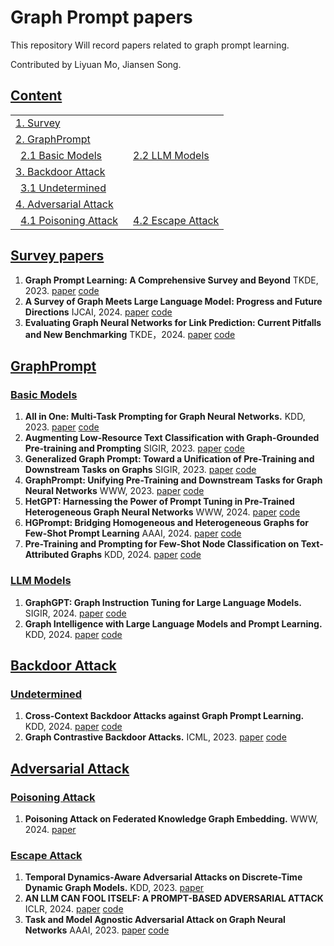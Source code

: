 # Graph Prompt papers
This repository Will record papers related to graph prompt learning.

Contributed by Liyuan Mo, Jiansen Song.

## [Content](#content)

<table>
<tr><td colspan="2"><a href="#survey-papers">1. Survey</a></td></tr> 
    <tr><td colspan="2"><a href="#GraphPrompt">2. GraphPrompt</a></td></tr>
    <tr>
    <td>&ensp;<a href="#basic-models">2.1 Basic Models</a></td>
     <td>&ensp;<a href="#LLM Models">2.2 LLM Models</a></td>  
</tr>
<tr><td colspan="2"><a href="#Backdoor Attack">3. Backdoor Attack</a></td></tr> 
<tr>
    <td>&ensp;<a href="#Undetermined">3.1 Undetermined</a></td>
</tr> 
<tr><td colspan="2"><a href="#Adversarial Attack">4. Adversarial Attack</a></td></tr> 
  <tr>
    <td>&ensp;<a href="#Poisoning Attack">4.1 Poisoning Attack</a></td>
      <td>&ensp;<a href="#Escape Attack">4.2 Escape Attack</a></td>
</tr> 
</table>


## [Survey papers](#content)

1. **Graph Prompt Learning: A Comprehensive Survey and Beyond** TKDE, 2023. [paper](http://arxiv.org/abs/2311.16534)  [code]()
1. **A Survey of Graph Meets Large Language Model: Progress and Future Directions** IJCAI, 2024. [paper](http://arxiv.org/abs/2311.12399)  [code](https://github.com/yhLeeee/Awesome-LLMs-in-Graph-tasks)
1. **Evaluating Graph Neural Networks for Link Prediction: Current Pitfalls and New Benchmarking** TKDE，2024. [paper](http://arxiv.org/abs/2311.15317)  [code]()
## [GraphPrompt](#content)

### [Basic Models](#content)

1. **All in One: Multi-Task Prompting for Graph Neural Networks.** KDD, 2023. [paper](http://arxiv.org/abs/2307.01504) [code]()
1. **Augmenting Low-Resource Text Classification with Graph-Grounded Pre-training and Prompting** SIGIR, 2023. [paper](https://dl.acm.org/doi/10.1145/3539618.3591641) [code](https://github.com/WenZhihao666/G2P2)
1. **Generalized Graph Prompt: Toward a Unification of Pre-Training and Downstream Tasks on Graphs** SIGIR, 2023. [paper](https://dl.acm.org/doi/10.1145/3539618.3591641) [code](https://github.com/WenZhihao666/G2P2)
1. **GraphPrompt: Unifying Pre-Training and Downstream Tasks for Graph Neural Networks** WWW, 2023. [paper](http://arxiv.org/abs/2302.08043) [code]()
1. **HetGPT: Harnessing the Power of Prompt Tuning in Pre-Trained Heterogeneous Graph Neural Networks** WWW, 2024. [paper](http://arxiv.org/abs/2310.15318) [code]()
1. **HGPrompt: Bridging Homogeneous and Heterogeneous Graphs for Few-Shot Prompt Learning** AAAI, 2024. [paper](https://arxiv.org/abs/2312.01878) [code]()
1. **Pre-Training and Prompting for Few-Shot Node Classification on Text-Attributed Graphs** KDD, 2024. [paper](http://arxiv.org/abs/2407.15431) [code](https://github.com/THUDM/P2TAG)

### [LLM Models](#content)

1. **GraphGPT: Graph Instruction Tuning for Large Language Models.** SIGIR, 2024. [paper](http://arxiv.org/abs/2310.13023) [code](https://github.com/HKUDS/GraphGPT)
2. **Graph Intelligence with Large Language Models and Prompt Learning.** KDD, 2024. [paper](https://dl.acm.org/doi/10.1145/3637528.3671456) [code]()


## [Backdoor Attack](#content)

### [Undetermined](#content)

1. **Cross-Context Backdoor Attacks against Graph Prompt Learning.** KDD, 2024. [paper](http://arxiv.org/abs/2405.17984) [code](https://github.com/xtLyu/CrossBA)
1. **Graph Contrastive Backdoor Attacks.** ICML, 2023. [paper](https://openreview.net/forum?id=BfVkbfJGW4) [code]()

## [Adversarial Attack](#content)

### [ Poisoning Attack](#content)

1. **Poisoning Attack on Federated Knowledge Graph Embedding.** WWW, 2024. [paper](https://dl.acm.org/doi/10.1145/3589334.3645422)

### [Escape Attack](#content)

1. **Temporal Dynamics-Aware Adversarial Attacks on Discrete-Time Dynamic Graph Models.** KDD, 2023. [paper](https://dl.acm.org/doi/10.1145/3580305.3599517)
1. **AN LLM CAN FOOL ITSELF: A PROMPT-BASED ADVERSARIAL ATTACK** ICLR, 2024. [paper](https://arxiv.org/abs/2310.13345) [code](https://github.com/GodXuxilie/PromptAttack)
1. **Task and Model Agnostic Adversarial Attack on Graph Neural Networks** AAAI, 2023. [paper](http://arxiv.org/abs/2112.13267) [code](https://github.com/idea-iitd/TANDIS)

